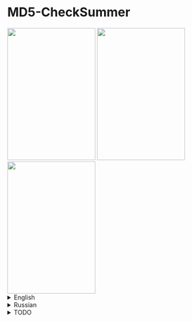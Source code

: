 # MD5-CheckSummer

<img width=200 height=300 src=https://github.com/prime-lime/MD5-CheckSummer/examples/1.png>
<img width=200 height=300 src=https://github.com/prime-lime/MD5-CheckSummer/examples/2.png>
<img width=200 height=300 src=https://github.com/prime-lime/MD5-CheckSummer/examples/3.png>


</details>


<details>
<summary>English</summary>
[Win App] [Lightweight] Small application to get total checksum of all files in folder (and sub-folders inside) and write it in 1 .txt file with custom separator and filename ie [ filepath | hashsum ], can be used to compare 2 hashsum files, just click Compare 2 hashes and paste your 2 files, set 2 separators for each file (for example : or ♡♡♡♡ like we did in the example) and it will parse it. Thats all, have a good day.

Output after pressing Start Encoding:
---

![image](https://github.com/MentallyStable4sure/MD5-Hasher/assets/62771181/4f44689b-cab9-46a6-b69d-dc83be82d890)

![hashes.txt](/examples/hashes.txt)

```
Debug\net7.0-windows\MS4S-MD5Hasher.deps.json ♡♡♡♡ 9f1f8f8cc572e7b056abc3db1cfa1993
Debug\net7.0-windows\MS4S-MD5Hasher.dll ♡♡♡♡ 76dd1522670acad0b25666e61c92ce05
Debug\net7.0-windows\MS4S-MD5Hasher.exe ♡♡♡♡ cbef7a037e09bf4cf3ed55884ece176f
Debug\net7.0-windows\MS4S-MD5Hasher.pdb ♡♡♡♡ 348ab00cc619322a42b6f328b7be4e79
Debug\net7.0-windows\MS4S-MD5Hasher.runtimeconfig.json ♡♡♡♡ d8ae75ee64991f91ddf5fa2c72adcc7c
Release\net7.0-windows\MS4S-MD5Hasher.deps.json ♡♡♡♡ 9f1f8f8cc572e7b056abc3db1cfa1993
Release\net7.0-windows\MS4S-MD5Hasher.dll ♡♡♡♡ a0ec24fb15711e10612893ced6661788
Release\net7.0-windows\MS4S-MD5Hasher.exe ♡♡♡♡ cbef7a037e09bf4cf3ed55884ece176f
Release\net7.0-windows\MS4S-MD5Hasher.pdb ♡♡♡♡ 48979158d96c2d68cad8f36ec30915d8
Release\net7.0-windows\MS4S-MD5Hasher.runtimeconfig.json ♡♡♡♡ cc164c1b948924c198019ea9b728e06e
Release\net7.0-windows\totalhashes.txt ♡♡♡♡ 837c3dc87f8b47074c5eedfaeae96902
```
</details>

<details>
<summary>Russian</summary>
[Виндоус Приложение] [Легковесная аппка] Маленькое приложение чтобы создать текстовый документ со всеми хеш-суммами в виде [ ФАЙЛ (ваш разьеденитель) ХЕШ ], позволяет сделать все это с настраиваемым разделителем и заходит в подпапки внутри директории. Так же можно использовать как сравнения на 2 хешсуммы, просто выберите в начале сравнение - укажите 2 файла, укажите их сепараторы (например в нашем примере были указаны сердечки  ♡♡♡♡ , но если вы используете другой файл то конечно нужно узнать какой там разделить, по умолчанию это : - двоеточие) и нажмите на Start Comparing. Вот и все, приятного пользования.

Вот что получается на выходе после того как мы выбрали папку:
---

![image](https://github.com/MentallyStable4sure/MD5-Hasher/assets/62771181/4f44689b-cab9-46a6-b69d-dc83be82d890)

![hashes.txt](/examples/hashes.txt)

```
Debug\net7.0-windows\MS4S-MD5Hasher.deps.json ♡♡♡♡ 9f1f8f8cc572e7b056abc3db1cfa1993
Debug\net7.0-windows\MS4S-MD5Hasher.dll ♡♡♡♡ 76dd1522670acad0b25666e61c92ce05
Debug\net7.0-windows\MS4S-MD5Hasher.exe ♡♡♡♡ cbef7a037e09bf4cf3ed55884ece176f
Debug\net7.0-windows\MS4S-MD5Hasher.pdb ♡♡♡♡ 348ab00cc619322a42b6f328b7be4e79
Debug\net7.0-windows\MS4S-MD5Hasher.runtimeconfig.json ♡♡♡♡ d8ae75ee64991f91ddf5fa2c72adcc7c
Release\net7.0-windows\MS4S-MD5Hasher.deps.json ♡♡♡♡ 9f1f8f8cc572e7b056abc3db1cfa1993
Release\net7.0-windows\MS4S-MD5Hasher.dll ♡♡♡♡ a0ec24fb15711e10612893ced6661788
Release\net7.0-windows\MS4S-MD5Hasher.exe ♡♡♡♡ cbef7a037e09bf4cf3ed55884ece176f
Release\net7.0-windows\MS4S-MD5Hasher.pdb ♡♡♡♡ 48979158d96c2d68cad8f36ec30915d8
Release\net7.0-windows\MS4S-MD5Hasher.runtimeconfig.json ♡♡♡♡ cc164c1b948924c198019ea9b728e06e
Release\net7.0-windows\totalhashes.txt ♡♡♡♡ 837c3dc87f8b47074c5eedfaeae96902
```
</details>

<details>
<summary>TODO</summary>

### What is planned and what is done already

- ✅ Arguments-friendly (to launch app without UI and set arguments like --compare [path] or --compute [path]) [<a href=https://github.com/MentallyStable4sure/MS4SArgLiteHasher>done</a>]
- ✅ Compare method as additional functionality
- ✅ Checksum from directory for all the files inside folder and subfolder divided by separator ie [Path | Hash]
- ✅ Themes (idk why tho)
- ✅ Custom filenames and separators without limits

</details>
